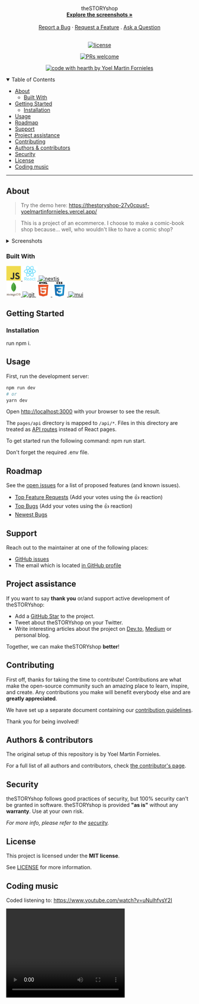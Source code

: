 <h1 align="center">
  <a href="https://github.com/yoelmartinfornieles/ecommerce">
<!--     <img src="docs/images/" alt="Logo" width="300" height="100">
 -->  
  </a>
</h1>

<div align="center">
  theSTORYshop
  <br />
  <a href="#about"><strong>Explore the screenshots »</strong></a>
  <br />
  <br />
  <a href="https://github.com/yoelmartinfornieles/ecommerce/issues/new?assignees=&labels=bug&template=01_BUG_REPORT.md&title=bug%3A+">Report a Bug</a>
  ·
  <a href="https://github.com/yoelmartinfornieles/ecommerce/issues/new?assignees=&labels=enhancement&template=02_FEATURE_REQUEST.md&title=feat%3A+">Request a Feature</a>
  .
  <a href="https://github.com/yoelmartinfornieles/ecommerce/issues/new?assignees=&labels=question&template=04_SUPPORT_QUESTION.md&title=support%3A+">Ask a Question</a>
</div>

<div align="center">
<br />

[![license](https://img.shields.io/github/license/yoelmartinfornieles/ecommerce.svg?style=flat-square)](LICENSE)

[![PRs welcome](https://img.shields.io/badge/PRs-welcome-ff69b4.svg?style=flat-square)](https://github.com/yoelmartinfornieles/ecommerce/issues?q=is%3Aissue+is%3Aopen+label%3A%22help+wanted%22)

[![code with hearth by Yoel Martin Fornieles](https://img.shields.io/badge/%3C%2F%3E%20with%20%E2%99%A5%20by-yoelmartinfornieles-ff1414.svg?style=flat-square)](https://github.com/yoelmartinfornieles)

</div>

<details open="open">
<summary>Table of Contents</summary>

- [About](#about)
  - [Built With](#built-with)
- [Getting Started](#getting-started)
  - [Installation](#installation)
- [Usage](#usage)
- [Roadmap](#roadmap)
- [Support](#support)
- [Project assistance](#project-assistance)
- [Contributing](#contributing)
- [Authors & contributors](#authors--contributors)
- [Security](#security)
- [License](#license)
- [Coding music](#coding-music)

</details>

---

## About

> Try the demo here: https://thestoryshop-27v0cpusf-yoelmartinfornieles.vercel.app/

> This is a project of an ecommerce.
> I choose to make a comic-book shop because... well, who wouldn't like to have a comic shop?

<details>
<summary>Screenshots</summary>
<br>

|                               Home Page                               |                               Login Page                               |
| :-------------------------------------------------------------------: | :--------------------------------------------------------------------: |
| <img src="docs/images/home.png" title="Home Page" width="100%"> | <img src="docs/images/login.png" title="Login Page" width="100%"> |

|                               Product List                               |                               Product Details                               |
| :-------------------------------------------------------------------: | :--------------------------------------------------------------------: |
| <img src="docs/images/product list.png" title="Product List" width="100%"> | <img src="docs/images/prduct details.png" title="Product Details" width="100%"> |

|                               Profile Page                               |                               Date selector                                |
| :-------------------------------------------------------------------: | :--------------------------------------------------------------------: |
| <img src="docs/images/profile.png" title="Profile Page" width="100%"> | <img src="docs/images/calendar.png" title="Date selector" width="100%"> |

|                               Payment                              |                               Chat                               |
| :-------------------------------------------------------------------: | :--------------------------------------------------------------------: |
| <img src="docs/images/booking.png" title="Payment" width="100%"> | <img src="docs/images/chat.png" title="Chat" width="100%"> |

</details>

### Built With

<a href="https://developer.mozilla.org/en-US/docs/Web/JavaScript" target="_blank"> <img src="https://raw.githubusercontent.com/devicons/devicon/master/icons/javascript/javascript-original.svg" alt="javascript" width="40" height="40"/> </a> 
<a href="https://reactjs.org/" target="_blank"> <img src="https://raw.githubusercontent.com/devicons/devicon/master/icons/react/react-original-wordmark.svg" alt="react" width="40" height="40"/> </a> 
<a href="https://nextjs.org/" target="_blank"> <img src="https://cdn.worldvectorlogo.com/logos/nextjs-3.svg" alt="nextjs" width="40" height="40"/> </a>  
<a href="https://www.mongodb.com/" target="_blank"> <img src="https://raw.githubusercontent.com/devicons/devicon/master/icons/mongodb/mongodb-original-wordmark.svg" alt="mongodb" width="40" height="40"/> </a> 
<a href="https://git-scm.com/" target="_blank"> <img src="https://www.vectorlogo.zone/logos/git-scm/git-scm-icon.svg" alt="git" width="40" height="40"/> </a> 
<a href="https://www.w3.org/html/" target="_blank"> <img src="https://raw.githubusercontent.com/devicons/devicon/master/icons/html5/html5-original-wordmark.svg" alt="html5" width="40" height="40"/> </a> 
<a href="https://www.w3schools.com/css/" target="_blank"> <img src="https://raw.githubusercontent.com/devicons/devicon/master/icons/css3/css3-original-wordmark.svg" alt="css3" width="40" height="40"/> </a> 
<a href="https://mui.com/" target="_blank"> <img src="https://cdn.worldvectorlogo.com/logos/material-ui-1.svg" alt="mui" width="40" height="40"/> </a>

## Getting Started

### Installation

run npm i.

## Usage

First, run the development server:

```bash
npm run dev
# or
yarn dev
```

Open [http://localhost:3000](http://localhost:3000) with your browser to see the result.

The `pages/api` directory is mapped to `/api/*`. Files in this directory are treated as [API routes](https://nextjs.org/docs/api-routes/introduction) instead of React pages.

To get started run the following command: 
npm run start. 

Don't forget the required .env file.

## Roadmap

See the [open issues](https://github.com/yoelmartinfornieles/ecommerce/issues) for a list of proposed features (and known issues).

- [Top Feature Requests](https://github.com/yoelmartinfornieles/ecommerce/issues?q=label%3Aenhancement+is%3Aopen+sort%3Areactions-%2B1-desc) (Add your votes using the 👍 reaction)
- [Top Bugs](https://github.com/yoelmartinfornieles/ecommerce/issues?q=is%3Aissue+is%3Aopen+label%3Abug+sort%3Areactions-%2B1-desc) (Add your votes using the 👍 reaction)
- [Newest Bugs](https://github.com/yoelmartinfornieles/ecommerce/issues?q=is%3Aopen+is%3Aissue+label%3Abug)

## Support

Reach out to the maintainer at one of the following places:

- [GitHub issues](https://github.com/yoelmartinfornieles/ecommerce/issues/new?assignees=&labels=question&template=04_SUPPORT_QUESTION.md&title=support%3A+)
- The email which is located [in GitHub profile](https://github.com/yoelmartinfornieles)

## Project assistance

If you want to say **thank you** or/and support active development of theSTORYshop:

- Add a [GitHub Star](https://github.com/yoelmartinfornieles/ecommerce) to the project.
- Tweet about theSTORYshop on your Twitter.
- Write interesting articles about the project on [Dev.to](https://dev.to/), [Medium](https://medium.com/) or personal blog.

Together, we can make theSTORYshop **better**!

## Contributing

First off, thanks for taking the time to contribute! Contributions are what make the open-source community such an amazing place to learn, inspire, and create. Any contributions you make will benefit everybody else and are **greatly appreciated**.

We have set up a separate document containing our [contribution guidelines](docs/CONTRIBUTING.md).

Thank you for being involved!

## Authors & contributors

The original setup of this repository is by Yoel Martin Fornieles.

For a full list of all authors and contributors, check [the contributor's page](https://github.com/yoelmartinfornieles/ecommerce/contributors).

## Security

theSTORYshop follows good practices of security, but 100% security can't be granted in software.
theSTORYshop is provided **"as is"** without any **warranty**. Use at your own risk.

_For more info, please refer to the [security](docs/SECURITY.md)._

## License

This project is licensed under the **MIT license**.

See [LICENSE](LICENSE) for more information.

## Coding music

Coded listening to: https://www.youtube.com/watch?v=uNulhfvsY2I

<video width="320" height="240" controls>
  <source src="https://www.youtube.com/watch?v=uNulhfvsY2I" type="video/mp4">
</video>


